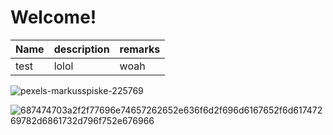 # Welcome!

|Name|description|remarks|
|----|-----------|-------|
|test|lolol|woah|

![pexels-markusspiske-225769](https://github.com/user-attachments/assets/b848f3e2-82df-4460-8b24-2d9ab255e5c0)


![687474703a2f2f77696e74657262652e636f6d2f696d6167652f6d61747269782d6861732d796f752e676966](https://github.com/user-attachments/assets/f7feb6de-daf3-4057-b44f-ebdebb5300df)
